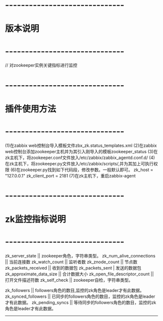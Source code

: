 # ------------------------------
# 版本说明
# ------------------------------
// 对zookeeper实例关键指标进行监控

# ------------------------------
# 插件使用方法
# ------------------------------
(1)在zabbix web控制台导入模板文件zbx_zk.status_templates.xml
(2)在zabbix web控制台添加zookeeper主机并为其引入刚导入的模板zookeeper_status
(3)在zk主机下，将zookeeper.conf文件放入/etc/zabbix/zabbix_agentd.conf.d/
(4)在zk主机下，将zookeeper.py文件放入/etc/zabbix/scripts/,并为其加上可执行权限
(6)在zookeeper.py找到如下代码段，修改参数。一般默认即可。
zk_host = "127.0.0.1"
zk_client_port = 2181
(7)在zk主机下，重启zabbix-agent

# ------------------------------
# zk监控指标说明
# ------------------------------
zk_server_state || zookeeper角色，字符串类型。
zk_num_alive_connections || 当前连接数
zk_watch_count || 监听者数
zk_znode_count || 节点数
zk_packets_received || 收到的数据包
zk_packets_sent | 发送的数据包
zk_approximate_data_size || 合计数据大小
zk_open_file_descriptor_count || 打开文件描述符数
zk_self_check || zookeeper自检，字符串类型。

zk_followers || followers角色的数目,监控的zk角色是leader才有此数据。
zk_synced_followers || 已同步的followers角色的数目，监控的zk角色是leader才有此数据。
zk_pending_syncs || 等待同步的followers角色的数目，监控的zk角色是leader才有此数据。

--------------
